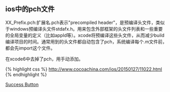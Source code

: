 
## ios中的pch文件
XX_Prefix.pch:扩展名.pch表示"precompiled header"，是预编译头文件，类似于windows预编译头文件stdafx.h。用来包含外部框架的头文件列表和一些重要的全局变量的定义（比如appId等）。xcode将预编译这些头文件，从而减少build编译项目的时间。通常用到的头文件都自动包含了pch，系统编译每个.m文件前，都会先import这个文件。

在xcode6中去掉了pch，用手动添加。  

{% highlight css %}
http://www.cocoachina.com/ios/20150127/11022.html
{% endhighlight %}

<div markdown="0"><a href="http://www.cocoachina.com/ios/20150127/11022.html" class="btn btn-success">Success Button</a></div>

